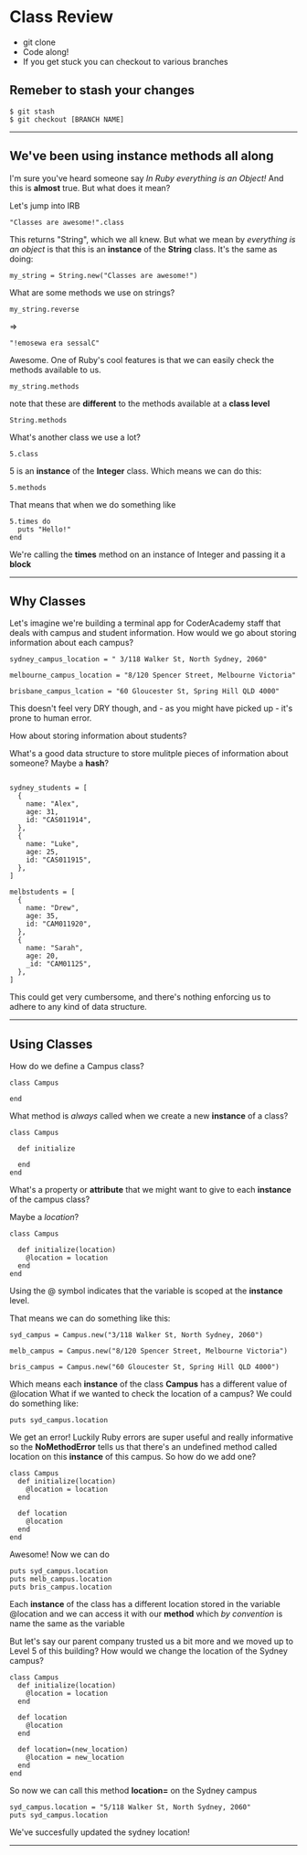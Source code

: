 # Class Review

- git clone
- Code along!
- If you get stuck you can checkout to various branches

## Remeber to stash your changes

```
$ git stash
$ git checkout [BRANCH NAME]
```

---

## We've been using instance methods all along

I'm sure you've heard someone say _In Ruby everything is an Object!_
And this is **almost** true. But what does it mean?

<p> Let's jump into IRB </p>

```
"Classes are awesome!".class
```

This returns "String", which we all knew. But what we mean by _everything is an object_ is that this is an **instance** of the **String** class. It's the same as doing:

```
my_string = String.new("Classes are awesome!")
```

What are some methods we use on strings?

```
my_string.reverse
```

=>

```
"!emosewa era sessalC"
```

Awesome. One of Ruby's cool features is that we can easily check the methods available to us.

```
my_string.methods
```

note that these are **different** to the methods available at a **class level**

```
String.methods
```

What's another class we use a lot?

```
5.class
```

5 is an **instance** of the **Integer** class. Which means we can do this:

```
5.methods
```

That means that when we do something like

```
5.times do
  puts "Hello!"
end
```

We're calling the **times** method on an instance of Integer and passing it a **block**

---

## Why Classes

Let's imagine we're building a terminal app for CoderAcademy staff that deals with campus and student information. How would we go about storing information about each campus?

```
sydney_campus_location = " 3/118 Walker St, North Sydney, 2060"

melbourne_campus_location = "8/120 Spencer Street, Melbourne Victoria"

brisbane_campus_lcation = "60 Gloucester St, Spring Hill QLD 4000"
```

This doesn't feel very DRY though, and - as you might have picked up - it's prone to human error.

<p> How about storing information about students? </p>

What's a good data structure to store mulitple pieces of information about someone? Maybe a **hash**?

```

sydney_students = [
  {
    name: "Alex",
    age: 31,
    id: "CAS011914",
  },
  {
    name: "Luke",
    age: 25,
    id: "CAS011915",
  },
]

melbstudents = [
  {
    name: "Drew",
    age: 35,
    id: "CAM011920",
  },
  {
    name: "Sarah",
    age: 20,
    _id: "CAM01125",
  },
]
```

This could get very cumbersome, and there's nothing enforcing us to adhere to any kind of data structure.

---

## Using Classes

How do we define a Campus class?

```
class Campus

end
```

What method is _always_ called when we create a new **instance** of a class?

```
class Campus

  def initialize

  end
end
```

What's a property or **attribute** that we might want to give to each **instance** of the campus class?

Maybe a _location_?

```
class Campus

  def initialize(location)
    @location = location
  end
end
```

Using the @ symbol indicates that the variable is scoped at the **instance** level.

That means we can do something like this:

```
syd_campus = Campus.new("3/118 Walker St, North Sydney, 2060")

melb_campus = Campus.new("8/120 Spencer Street, Melbourne Victoria")

bris_campus = Campus.new("60 Gloucester St, Spring Hill QLD 4000")
```

Which means each **instance** of the class **Campus** has a different value of @location
What if we wanted to check the location of a campus? We could do something like:

```
puts syd_campus.location
```

We get an error! Luckily Ruby errors are super useful and really informative so the **NoMethodError** tells us that there's an undefined method called location on this **instance** of this campus. So how do we add one?

```
class Campus
  def initialize(location)
    @location = location
  end

  def location
    @location
  end
end
```

Awesome! Now we can do

```
puts syd_campus.location
puts melb_campus.location
puts bris_campus.location
```

Each **instance** of the class has a different location stored in the variable @location and we can access it with our **method** which _by convention_ is name the same as the variable

But let's say our parent company trusted us a bit more and we moved up to Level 5 of this building? How would we change the location of the Sydney campus?

```
class Campus
  def initialize(location)
    @location = location
  end

  def location
    @location
  end

  def location=(new_location)
    @location = new_location
  end
end
```

So now we can call this method **location=** on the Sydney campus

```
syd_campus.location = "5/118 Walker St, North Sydney, 2060"
puts syd_campus.location
```

We've succesfully updated the sydney location!

---
